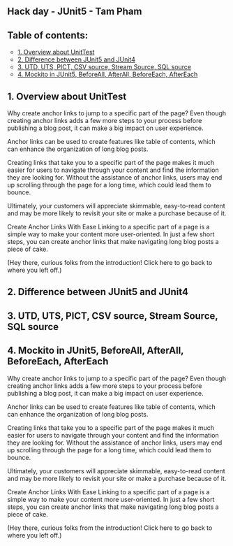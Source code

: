 ## Hack day - JUnit5 - Tam Pham

## Table of contents:
<ul style="list-style: circle;">
    <li><a href="#title_1" target="_blank">1. Overview about UnitTest</a></li>
    <li><a href="#title_2" target="_blank">2. Difference between JUnit5 and JUnit4</a></li>
    <li><a href="#title_3" target="_blank">3. UTD, UTS, PICT, CSV source, Stream Source, SQL source</a></li>
    <li><a href="#title_4" target="_blank">4. Mockito in JUnit5, BeforeAll, AfterAll, BeforeEach, AfterEach</a></li>
</ul>

<h2 id="title_1">1. Overview about UnitTest</h2>
Why create anchor links to jump to a specific part of the page?
Even though creating anchor links adds a few more steps to your process before publishing a blog post, it can make a big impact on user experience.

Anchor links can be used to create features like table of contents, which can enhance the organization of long blog posts.

Creating links that take you to a specific part of the page makes it much easier for users to navigate through your content and find the information they are looking for. Without the assistance of anchor links, users may end up scrolling through the page for a long time, which could lead them to bounce.

Ultimately, your customers will appreciate skimmable, easy-to-read content and may be more likely to revisit your site or make a purchase because of it.

Create Anchor Links With Ease
Linking to a specific part of a page is a simple way to make your content more user-oriented. In just a few short steps, you can create anchor links that make navigating long blog posts a piece of cake.

(Hey there, curious folks from the introduction! Click here to go back to where you left off.)
<h2 id="title_2">2. Difference between JUnit5 and JUnit4</h2>

<h2 id="title_3">3. UTD, UTS, PICT, CSV source, Stream Source, SQL source</h2>

<h2 id="title_4">4. Mockito in JUnit5, BeforeAll, AfterAll, BeforeEach, AfterEach</h2>
Why create anchor links to jump to a specific part of the page?
Even though creating anchor links adds a few more steps to your process before publishing a blog post, it can make a big impact on user experience.

Anchor links can be used to create features like table of contents, which can enhance the organization of long blog posts.

Creating links that take you to a specific part of the page makes it much easier for users to navigate through your content and find the information they are looking for. Without the assistance of anchor links, users may end up scrolling through the page for a long time, which could lead them to bounce.

Ultimately, your customers will appreciate skimmable, easy-to-read content and may be more likely to revisit your site or make a purchase because of it.

Create Anchor Links With Ease
Linking to a specific part of a page is a simple way to make your content more user-oriented. In just a few short steps, you can create anchor links that make navigating long blog posts a piece of cake.

(Hey there, curious folks from the introduction! Click here to go back to where you left off.)